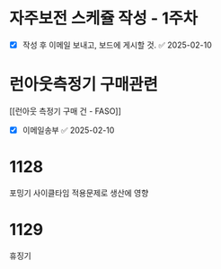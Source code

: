 
# 자주보전 스케쥴 작성 - 1주차
- [x] 작성 후 이메일 보내고, 보드에 게시할 것. ✅ 2025-02-10


# 런아웃측정기 구매관련
[[런아웃 측정기 구매 건 - FASO]]
- [x] 이메일송부 ✅ 2025-02-10

# 1128
포밍기 사이클타임 적용문제로 생산에 영향


# 1129
휴징기 